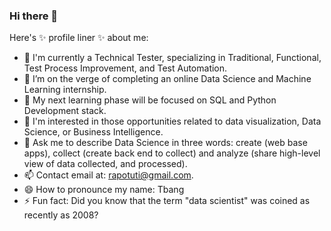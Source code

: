 ### Hi there 👋


Here's ✨ profile liner ✨ about me:

- 🔭 I'm currently a Technical Tester, specializing in Traditional, Functional, Test Process Improvement, and Test Automation.
- 🌱 I’m on the verge of completing an online Data Science and Machine Learning internship.
- 👯 My next learning phase will be focused on SQL and Python Development stack.
- 🤔 I'm interested in those opportunities related to data visualization, Data Science, or Business Intelligence. 
- 💬 Ask me to describe Data Science in three words: create (web base apps), collect (create back end to collect) and analyze (share high-level view of data collected, and processed).
- 📫 Contact email at: rapotuti@gmail.com.
- 😄 How to pronounce my name: Tbang
- ⚡ Fun fact: Did you know that the term "data scientist" was coined as recently as 2008?

